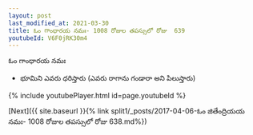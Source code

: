 ```yaml
---
layout: post
last_modified_at: 2021-03-30
title: ఓం గాంధారయ నమః- 1008 రోజుల తపస్సులో రోజు  639
youtubeId: V6F0jRK30m4
---
```

 
 
 ఓం గాంధారయ నమః  
 
 -  భూమిని ఎవరు ధరిస్తారు (ఎవరు రాగాను గండారా అని పిలుస్తారు) 
 
  
 
  
 
 
 
 
 
 


{% include youtubePlayer.html id=page.youtubeId %}
 
[Next]({{ site.baseurl }}{% link  split1/_posts/2017-04-06-ఓం జితేంద్రియయ నమః- 1008 రోజుల తపస్సులో రోజు  638.md%})
 
